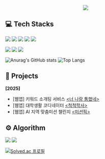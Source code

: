 <!-- 헤더 -->
<p align="center">
  <img src="https://capsule-render.vercel.app/api?type=waving&color=auto&height=200&section=header&text=Sanghyun's+GitHub&fontSize=40&fontAlignY=40" />
</p>

<!-- 소개글 -->

## 💻 Tech Stacks
<p>
  <img src="https://img.shields.io/badge/HTML5-E34F26?style=flat-square&logo=html5&logoColor=white"/>
  <img src="https://img.shields.io/badge/CSS-663399?style=flat-square&logo=css&logoColor=white"/>
  <img src="https://img.shields.io/badge/JavaScript-F7DF1E?style=flat-square&logo=javascript&logoColor=white"/>
  <img src="https://img.shields.io/badge/React-61DAFB?style=flat-square&logo=react&logoColor=white"/>
  <img src="https://img.shields.io/badge/Node.js-5FA04E?style=flat-square&logo=node.js&logoColor=white"/>
</p>
<p>
  <img src="https://img.shields.io/badge/Git-F05032?style=flat-square&logo=git&logoColor=white"/>
  <img src="https://img.shields.io/badge/GitHub-181717?style=flat-square&logo=github&logoColor=white"/>
  <img src="https://img.shields.io/badge/Notion-000000?style=flat-square&logo=notion&logoColor=white"/>
</p>

<!-- 깃허브 스탯 -->
![Anurag's GitHub stats](https://github-readme-stats.vercel.app/api?username=sh2624&show_icons=true&theme=transparent)
![Top Langs](https://github-readme-stats.vercel.app/api/top-langs/?username=sh2624&layout=compact&theme=transparent)

## 📂 Projects
<b>[2025]</b>
* [웹앱] 키워드 소개팅 서비스 <a href="https://github.com/LikeLion-INU/Festival_13th_Frontend"><너 나랑 통했네></a>
* [웹앱] 대학생활 코디네이터 <a href="https://github.com/LikeLion13th-mini-Hackathon/frontend"><척척학사></a>
* [웹앱] AI 지역 맞춤미션 챌린지 <a href="https://github.com/LikeLion13th-Hackathon/frontend"><미션픽></a>

## ⚙️ Algorithm
<p>
  <img src="https://img.shields.io/badge/C/C++-00599C?style=flat-square&logo=cplusplus&logoColor=white"/>
  <img src="https://img.shields.io/badge/Python-3776AB?style=flat-square&logo=python&logoColor=white"/>
</p>

<!-- 백준 프로필 -->
[![Solved.ac 프로필](http://mazassumnida.wtf/api/v2/generate_badge?boj=sh2624)](https://solved.ac/sh2624)

